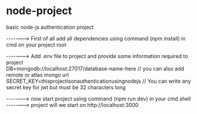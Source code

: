 # node-project
basic node-js authentication project

------->   First of all add all dependencies using command (npm install) in cmd on your project root 

------->   Add .env file to project and provide some information required to project  
               DB=mongodb://localhost:27017/database-name-here  // you can also add remote or atlas mongo url
               SECRET_KEY=thisprojectisonauthenticationusingnodejs  // You can write any secret key for jwt but must be 32 characters long
               
------->   now start project using command (npm run dev) in your cmd shell
------->   project will we start on http://localhost:3000
